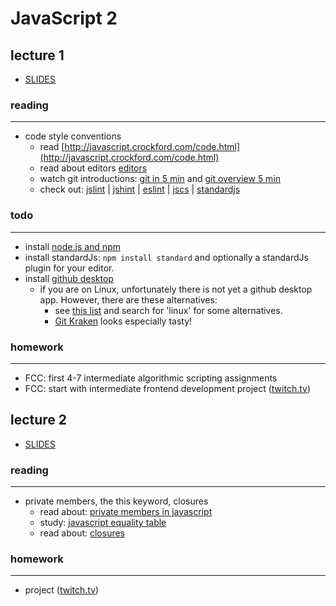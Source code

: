 # JavaScript 2

## lecture 1
* [SLIDES](http://slides.com/michahell/deck)

### reading
-----------

* code style conventions
  * read [http://javascript.crockford.com/code.html](http://javascript.crockford.com/code.html)
  * read about editors [editors](https://medium.com/just-javascript/which-editor-to-choose-69b6ee2ded66#.8i66aeunr)
  * watch git introductions: [git in 5 min](https://www.youtube.com/watch?v=OqmSzXDrJBk) and [git overview 5 min](https://www.youtube.com/watch?v=8oRjP8yj2Wo)
  * check out: [jslint](http://www.jslint.com/)
   | [jshint](http://jshint.com/)
   | [eslint](http://eslint.org/)
   | [jscs](http://jscs.info/)
   | [standardjs](http://standardjs.com/rules.html)
   
### todo
--------

* install [node.js and npm](https://nodejs.org/en/)
* install standardJs: ```npm install standard``` and optionally a standardJs plugin for your editor.
* install [github desktop](https://desktop.github.com/)
  * if you are on Linux, unfortunately there is not yet a github desktop app. However, there are these alternatives:
    * see [this list](https://git-scm.com/downloads/guis) and search for 'linux' for some alternatives.
    * [Git Kraken](https://www.gitkraken.com/) looks especially tasty!

### homework
------------

* FCC: first 4-7 intermediate algorithmic scripting assignments
* FCC: start with intermediate frontend development project ([twitch.tv](http://www.nu.nl/]))

## lecture 2
* [SLIDES](http://slides.com/michahell/deck-3)
### reading
-----------

* private members, the this keyword, closures
  * read about: [private members in javascript](http://javascript.crockford.com/private.html)
  * study: [javascript equality table](https://dorey.github.io/JavaScript-Equality-Table/)
  * read about: [closures](https://developer.mozilla.org/en/docs/Web/JavaScript/Closures)

### homework
------------

* project ([twitch.tv](http://www.nu.nl/]))
